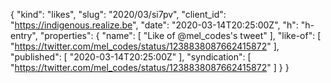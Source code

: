 {
  "kind": "likes",
  "slug": "2020/03/si7pv",
  "client_id": "https://indigenous.realize.be",
  "date": "2020-03-14T20:25:00Z",
  "h": "h-entry",
  "properties": {
    "name": [
      "Like of @mel_codes's tweet"
    ],
    "like-of": [
      "https://twitter.com/mel_codes/status/1238838087662415872"
    ],
    "published": [
      "2020-03-14T20:25:00Z"
    ],
    "syndication": [
      "https://twitter.com/mel_codes/status/1238838087662415872"
    ]
  }
}
